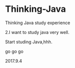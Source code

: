 # Thinking-Java
Thinking Java study experience



2.I want to study java very well.


Start studing Java,hhh.

go go go


2017.9.4